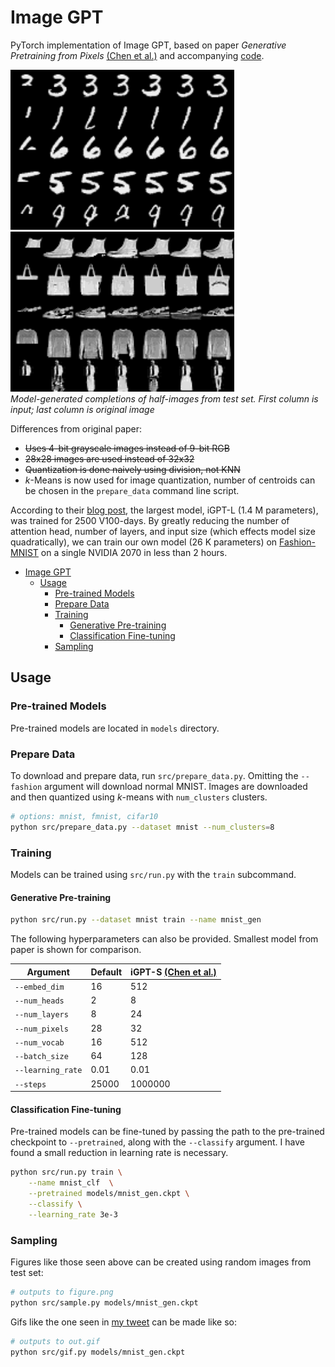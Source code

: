 # Image GPT

PyTorch implementation of Image GPT, based on paper *Generative Pretraining from Pixels* [(Chen et al.)](https://cdn.openai.com/papers/Generative_Pretraining_from_Pixels_V2.pdf)
and accompanying [code](https://github.com/openai/image-gpt).

<img src="figures/mnist.png" height="256px"/> <img src="figures/fmnist.png" height="256px"/>
<br>
*Model-generated completions of half-images from test set. First column is
input; last column is original image*

Differences from original paper:
 * ~~Uses 4-bit grayscale images instead of 9-bit RGB~~
 * ~~28x28 images are used instead of 32x32~~
 * ~~Quantization is done naively using division, not KNN~~
 * *k*-Means is now used for image quantization, number of centroids can be chosen in the
     `prepare_data` command line script.

According to their [blog post](https://openai.com/blog/image-gpt/), the largest
model, iGPT-L (1.4 M parameters), was trained for 2500 V100-days. By greatly reducing the number of
attention head, number of layers, and input size (which effects model size
quadratically), we can train our own model (26 K parameters) on
[Fashion-MNIST](https://github.com/zalandoresearch/fashion-mnist) on a single
NVIDIA 2070 in less than 2 hours.

- [Image GPT](#image-gpt)
  * [Usage](#usage)
    + [Pre-trained Models](#pre-trained-models)
    + [Prepare Data](#prepare-data)
    + [Training](#training)
      - [Generative Pre-training](#generative-pre-training)
      - [Classification Fine-tuning](#classification-fine-tuning)
    + [Sampling](#sampling)

## Usage

### Pre-trained Models

Pre-trained models are located in `models` directory.

### Prepare Data

To download and prepare data, run `src/prepare_data.py`. Omitting the `--fashion`
argument will download normal MNIST. Images are downloaded and then quantized
using *k*-means with `num_clusters` clusters.

```bash
# options: mnist, fmnist, cifar10
python src/prepare_data.py --dataset mnist --num_clusters=8
```

### Training

Models can be trained using `src/run.py` with the `train` subcommand. 


#### Generative Pre-training

```bash
python src/run.py --dataset mnist train --name mnist_gen
```

The following hyperparameters can also be provided. Smallest model from paper is
shown for comparison.

Argument          | Default  | iGPT-S [(Chen et al.)](https://cdn.openai.com/papers/Generative_Pretraining_from_Pixels_V2.pdf)
---               | ---      | ---
`--embed_dim`     | 16       | 512
`--num_heads`     | 2        | 8
`--num_layers`    | 8        | 24
`--num_pixels`    | 28       | 32
`--num_vocab`     | 16       | 512
`--batch_size`    | 64       | 128
`--learning_rate` | 0.01     | 0.01
`--steps`         | 25000    | 1000000

#### Classification Fine-tuning

Pre-trained models can be fine-tuned by passing the path to the pre-trained
checkpoint to `--pretrained`, along with the `--classify` argument. I have found
a small reduction in learning rate is necessary.

```bash
python src/run.py train \
    --name mnist_clf  \
    --pretrained models/mnist_gen.ckpt \
    --classify \
    --learning_rate 3e-3
```

### Sampling 

Figures like those seen above can be created using random images from
test set:

```bash
# outputs to figure.png
python src/sample.py models/mnist_gen.ckpt
```

Gifs like the one seen in [my tweet](https://twitter.com/teddykoker/status/1275809619705806850) can be made
like so:

```bash
# outputs to out.gif
python src/gif.py models/mnist_gen.ckpt
```
